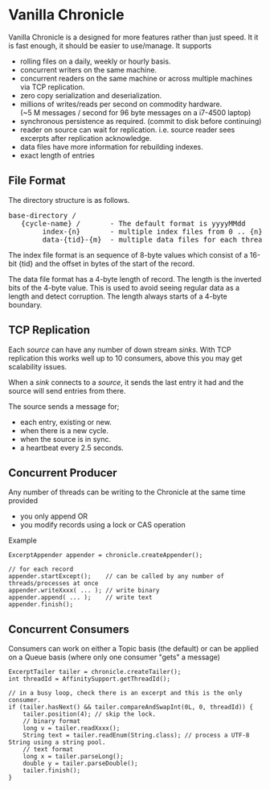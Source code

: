 Vanilla Chronicle
============

Vanilla Chronicle is a designed for more features rather than just speed. It it is fast enough, it should be easier to use/manage.  It supports

 - rolling files on a daily, weekly or hourly basis.
 - concurrent writers on the same machine.
 - concurrent readers on the same machine or across multiple machines via TCP replication.
 - zero copy serialization and deserialization.
 - millions of writes/reads per second on commodity hardware. <br/>(~5 M messages / second for 96 byte messages on a i7-4500 laptop)
 - synchronous persistence as required. (commit to disk before continuing)
 - reader on source can wait for replication. i.e. source reader sees excerpts after replication acknowledge.
 - data files have more information for rebuilding indexes.
 - exact length of entries

File Format
------------

The directory structure is as follows.

<pre>
base-directory /
   {cycle-name} /       - The default format is yyyyMMdd
        index-{n}       - multiple index files from 0 .. {n}
        data-{tid}-{m}  - multiple data files for each thread id (matches the process id) from 0 .. {n}
</pre>

The index file format is an sequence of 8-byte values which consist of a 16-bit {tid} and the offset in bytes of the start of the record.

The data file format has a 4-byte length of record. The length is the inverted bits of the 4-byte value.
This is used to avoid seeing regular data as a length and detect corruption.  The length always starts of a 4-byte boundary.

TCP Replication
---------------

Each *source* can have any number of down stream *sinks*.  With TCP replication this works well up to 10 consumers, above this you may get scalability issues.

When a *sink* connects to a *source*, it sends the last entry it had and the source will send entries from there.

The source sends a message for;

 - each entry, existing or new.
 - when there is a new cycle.
 - when the source is in sync.
 - a heartbeat every 2.5 seconds.


Concurrent Producer
-------------------

Any number of threads can be writing to the Chronicle at the same time provided

 - you only append OR
 - you modify records using a lock or CAS operation

Example

    ExcerptAppender appender = chronicle.createAppender();
     
    // for each record
    appender.startExcept();    // can be called by any number of threads/processes at once
    appender.writeXxxx( ... ); // write binary
    appender.append( ... );    // write text
    appender.finish();

Concurrent Consumers
--------------------

Consumers can work on either a Topic basis (the default) or can be applied on a Queue basis (where only one consumer "gets" a message)

    ExcerptTailer tailer = chronicle.createTailer();
    int threadId = AffinitySupport.getThreadId();
    
    // in a busy loop, check there is an excerpt and this is the only consumer.
    if (tailer.hasNext() && tailer.compareAndSwapInt(0L, 0, threadId)) {
        tailer.position(4); // skip the lock.
        // binary format
        long v = tailer.readXxxx();
        String text = tailer.readEnum(String.class); // process a UTF-8 String using a string pool.
        // text format
        long x = tailer.parseLong();
        double y = tailer.parseDouble();
        tailer.finish();
    }


